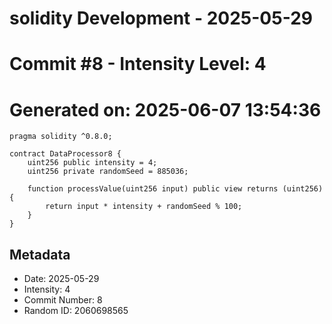 ﻿# solidity Development - 2025-05-29
# Commit #8 - Intensity Level: 4
# Generated on: 2025-06-07 13:54:36
```solidity
pragma solidity ^0.8.0;

contract DataProcessor8 {
    uint256 public intensity = 4;
    uint256 private randomSeed = 885036;

    function processValue(uint256 input) public view returns (uint256) {
        return input * intensity + randomSeed % 100;
    }
}
```
## Metadata
- Date: 2025-05-29
- Intensity: 4
- Commit Number: 8
- Random ID: 2060698565
